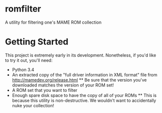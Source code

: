 # romfilter
A utility for filtering one's MAME ROM collection

# Getting Started
This project is extremely early in its development.  Nonetheless, if you'd like to try it out, you'll need:
* Python 3.4
* An extracted copy of the "full driver information in XML format" file from http://mamedev.org/release.html
** Be sure that the version you've downloaded matches the version of your ROM set!
* A ROM set that you want to filter
* Enough spare disk space to have the copy of all of your ROMs
** This is because this utility is non-destructive.  We wouldn't want to accidentally nuke your collection!
